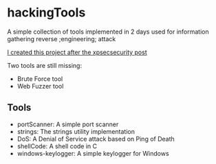 # hackingTools

A simple collection of tools implemented in 2 days used for information gathering reverse ;engineering; attack

[I created this project after the xpsecsecurity post](https://www.instagram.com/xpsecsecurity)

Two tools are still missing:
- Brute Force tool
- Web Fuzzer tool

## Tools

- portScanner: A simple port scanner
- strings: The strings utility implementation
- DoS: A Denial of Service attack based on Ping of Death
- shellCode: A shell code in C
- windows-keylogger: A simple keylogger for Windows
